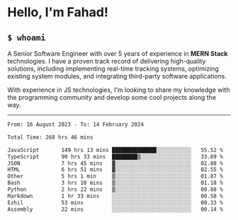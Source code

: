 <h1>Hello, I'm Fahad!</h1>

<h2><code>$ whoami</code></h2>

A Senior Software Engineer with over 5 years of experience in **MERN Stack** technologies. I have a proven track record of delivering high-quality solutions, including implementing real-time tracking systems, optimizing existing system modules, and integrating third-party software applications.

With experience in JS technologies, I'm looking to share my knowledge with the programming community and develop some cool projects along the way.

---

<!--START_SECTION:waka-->

```txt
From: 16 August 2023 - To: 14 February 2024

Total Time: 268 hrs 46 mins

JavaScript       149 hrs 13 mins ██████████████░░░░░░░░░░░   55.52 %
TypeScript       90 hrs 33 mins  ████████▒░░░░░░░░░░░░░░░░   33.69 %
JSON             7 hrs 45 mins   ▓░░░░░░░░░░░░░░░░░░░░░░░░   02.88 %
HTML             6 hrs 51 mins   ▓░░░░░░░░░░░░░░░░░░░░░░░░   02.55 %
Other            5 hrs 1 min     ▒░░░░░░░░░░░░░░░░░░░░░░░░   01.87 %
Bash             3 hrs 10 mins   ▒░░░░░░░░░░░░░░░░░░░░░░░░   01.18 %
Python           2 hrs 22 mins   ▒░░░░░░░░░░░░░░░░░░░░░░░░   00.88 %
Markdown         1 hr 33 mins    ░░░░░░░░░░░░░░░░░░░░░░░░░   00.58 %
Ezhil            53 mins         ░░░░░░░░░░░░░░░░░░░░░░░░░   00.33 %
Assembly         22 mins         ░░░░░░░░░░░░░░░░░░░░░░░░░   00.14 %
```

<!--END_SECTION:waka-->

<!--
**heyFahad/heyFahad** is a ✨ _special_ ✨ repository because its `README.md` (this file) appears on your GitHub profile.

Here are some ideas to get you started:

- 🔭 I’m currently working on ...
- 🌱 I’m currently learning ...
- 👯 I’m looking to collaborate on ...
- 🤔 I’m looking for help with ...
- 💬 Ask me about ...
- 📫 How to reach me: ...
- 😄 Pronouns: ...
- ⚡ Fun fact: ...
-->
